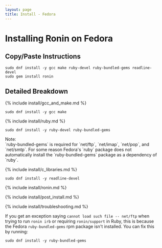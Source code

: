 ```yaml
---
layout: page
title: Install - Fedora
---
```


# Installing Ronin on Fedora

## Copy/Paste Instructions

```shell
sudo dnf install -y gcc make ruby-devel ruby-bundled-gems readline-devel
sudo gem install ronin
```

## Detailed Breakdown

{% include install/gcc_and_make.md %}

```shell
sudo dnf install -y gcc make
```

{% include install/ruby.md %}

```shell
sudo dnf install -y ruby-devel ruby-bundled-gems
```

<article class="message is-dark">
  <div class="message-header">Note:</div>
  <div class="message-body" markdown="1">
`ruby-bundled-gems` is required for `net/ftp`, `net/imap`, `net/pop`, and
`net/smtp`. For some reason Fedora's `ruby` package does not automatically
install the `ruby-bundled-gems` package as a dependency of `ruby`.
  </div>
</article>

{% include install/c_libraries.md %}

```shell
sudo dnf install -y readline-devel
```

{% include install/ronin.md %}

{% include install/post_install.md %}

{% include install/troubleshooting.md %}

If you get an exception saying `cannot load such file -- net/ftp` when trying to
run `ronin irb` or requiring `ronin/support` in Ruby, this is because the
Fedora `ruby-bundled-gems` rpm package isn't installed. You can fix this by
running:

```shell
sudo dnf install -y ruby-bundled-gems
```
